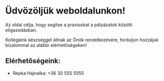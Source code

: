 # Üdvözöljük weboldalunkon!

Az oldal célja, hogy segítse a praxisokat a pályázatok közötti eligazodásban.

Kollégáink készséggel állnak az Önök rendelkezésére, forduljon hozzájuk bizalommal az alábbi elérhetőségeken!

## Elérhetőségeink:

- Repka Hajnalka: +36 30 555 5555
